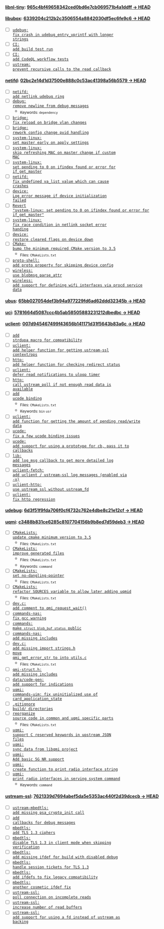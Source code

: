 
#### [libnl-tiny](https://git.openwrt.org/project/libnl-tiny.git): [965c4bf49658342ced0bd6e7cb069571b4a1ddff → HEAD](https://git.openwrt.org/project/libnl-tiny.git/compare/965c4bf49658342ced0bd6e7cb069571b4a1ddff...HEAD)


#### [libubox](https://git.openwrt.org/project/libubox.git): [6339204c212b2c3506554a8842030df5ec6fe9c6 → HEAD](https://git.openwrt.org/project/libubox.git/compare/6339204c212b2c3506554a8842030df5ec6fe9c6...HEAD)

- [ ] [<code>udebug: fix crash in udebug_entry_vprintf with longer strings</code>](https://git.openwrt.org/project/libubox.git/commit/c1be505732e6d254464973bdeacb955214c76c46)
- [ ] [<code>CI: add build test run</code>](https://git.openwrt.org/project/libubox.git/commit/a2fce001819ea5144652ecb9f828f892a1648fb8)
- [ ] [<code>CI: add CodeQL workflow tests</code>](https://git.openwrt.org/project/libubox.git/commit/12bda4bdb1971385fd787737e8eec5a2eeb0deed)
- [ ] [<code>ustream: prevent recursive calls to the read callback</code>](https://git.openwrt.org/project/libubox.git/commit/eb9bcb64185ac155c02cc1a604692c4b00368324)

#### [netifd](https://git.openwrt.org/project/netifd.git): [02bc2e14d1d37500e888c0c53ac41398a56b5579 → HEAD](https://git.openwrt.org/project/netifd.git/compare/02bc2e14d1d37500e888c0c53ac41398a56b5579...HEAD)

- [ ] [<code>netifd: add netlink udebug ring</code>](https://git.openwrt.org/project/netifd.git/commit/1b967334189baa138699f637ac07bcbf0289fbf4)
- [ ] [<code>debug: remove newline from debug messages</code>](https://git.openwrt.org/project/netifd.git/commit/061e308f9f7d30b0bc490d93e113ee763ecb06a1)
  - <sub>Keywords: <code>dependency</code></sub>
- [ ] [<code>bridge: fix reload on bridge vlan changes</code>](https://git.openwrt.org/project/netifd.git/commit/f1763852dfbabf60486bd721ec7a6a1bc8dd88c0)
- [ ] [<code>bridge: rework config change pvid handling</code>](https://git.openwrt.org/project/netifd.git/commit/cc9e928f0a12f04c82356c02dd9a84ac6b383fb9)
- [ ] [<code>system-linux: set master early on apply settings</code>](https://git.openwrt.org/project/netifd.git/commit/8f2806a37fe16de6c24ad133107eeb6cb7a090dc)
- [ ] [<code>system-linux: skip refreshing MAC on master change if custom MAC</code>](https://git.openwrt.org/project/netifd.git/commit/e3fc2b0026a5ca45de76f3e2a950dca85a361bd3)
- [ ] [<code>system-linux: set pending to 0 on ifindex found or error for if_get_master</code>](https://git.openwrt.org/project/netifd.git/commit/66a7652176a7580b55076a0975b77c2bfb5bf7ce)
- [ ] [<code>netifd: fix undefined va_list value which can cause crashes</code>](https://git.openwrt.org/project/netifd.git/commit/730b4656e6b1349506316dab2a8d90399eab39d8)
- [ ] [<code>device: Log error message if device initialization failed</code>](https://git.openwrt.org/project/netifd.git/commit/c59457f697095631559d7e268ea575e7568d8866)
- [ ] [<code>Revert "system-linux: set pending to 0 on ifindex found or error for if_get_master"</code>](https://git.openwrt.org/project/netifd.git/commit/a2d32f0dcf16880226680d07b07b249f77a3af58)
- [ ] [<code>system-linux: fix race condition in netlink socket error handing</code>](https://git.openwrt.org/project/netifd.git/commit/4219e99eeec7514657f5838eb4b4b5eb28ee1271)
- [ ] [<code>device: restore cleared flags on device down</code>](https://git.openwrt.org/project/netifd.git/commit/f01345ec13b9b27ffd314d8689fb2d3f9c81a47d)
- [ ] [<code>CMake: bump the minimum required CMake version to 3.5</code>](https://git.openwrt.org/project/netifd.git/commit/33ec3daaaa52cea628df91eb0eb1701e16172c1e)
  - <sub>Files: <code>CMakeLists.txt</code></sub>
- [ ] [<code>proto-shell: add proto property for skipping device config</code>](https://git.openwrt.org/project/netifd.git/commit/7a6532fcaecd9e111e605829eac0b49c1ca1029c)
- [ ] [<code>wireless: use blobmsg_parse_attr</code>](https://git.openwrt.org/project/netifd.git/commit/b57e40b8fe355c2145094bf2bf5a45d273b280da)
- [ ] [<code>wireless: add support for defining wifi interfaces via procd service data</code>](https://git.openwrt.org/project/netifd.git/commit/890929baa8164b4813212fb5e9b8541b7ec61541)

#### [ubus](https://git.openwrt.org/project/ubus.git): [65bb027054def3b94a977229fd6ad62ddd32345b → HEAD](https://git.openwrt.org/project/ubus.git/compare/65bb027054def3b94a977229fd6ad62ddd32345b...HEAD)


#### [uci](https://git.openwrt.org/project/uci.git): [5781664d5087ccc4b5ab58505883231212dbedbc → HEAD](https://git.openwrt.org/project/uci.git/compare/5781664d5087ccc4b5ab58505883231212dbedbc...HEAD)


#### [uclient](https://git.openwrt.org/project/uclient.git): [007d945467499f43656b141171d31f5643b83a6c → HEAD](https://git.openwrt.org/project/uclient.git/compare/007d945467499f43656b141171d31f5643b83a6c...HEAD)

- [ ] [<code>add strdupa macro for compatibility</code>](https://git.openwrt.org/project/uclient.git/commit/e209a4ced1d80e8a4ac4290a6ade9d339eab1705)
- [ ] [<code>uclient: add helper function for getting ustream-ssl context/ops</code>](https://git.openwrt.org/project/uclient.git/commit/af1962b9a60930cd1f24eff2854bceaa2a6c964d)
- [ ] [<code>http: add helper function for checking redirect status</code>](https://git.openwrt.org/project/uclient.git/commit/488f1d52cfd2fcca8e0f3785311c247d13cb0170)
- [ ] [<code>uclient: defer read notifications to uloop timer</code>](https://git.openwrt.org/project/uclient.git/commit/b6e5548a3ecc562db4c8d5356bdfd9a3fa5e59f8)
- [ ] [<code>http: call ustream_poll if not enough read data is available</code>](https://git.openwrt.org/project/uclient.git/commit/352fb3eeb40846d576e942ed2674fde052b2d81c)
- [ ] [<code>add ucode binding</code>](https://git.openwrt.org/project/uclient.git/commit/e611e6d0ff0ba31070abacdb53037d3e9a4115a6)
  - <sub>Files: <code>CMakeLists.txt</code></sub>
  - <sub>Keywords: <code>bin</code> <code>usr</code></sub>
- [ ] [<code>uclient: add function for getting the amount of pending read/write data</code>](https://git.openwrt.org/project/uclient.git/commit/ddb18d2657578bb39ffad4795cedee215f9b36b0)
- [ ] [<code>ucode: fix a few ucode binding issues</code>](https://git.openwrt.org/project/uclient.git/commit/980220ad17622456be141fb66a00e2b776a58749)
- [ ] [<code>ucode: add support for using a prototype for cb, pass it to callbacks</code>](https://git.openwrt.org/project/uclient.git/commit/6c16331e4bf542fbb538d62a6b5bf3d286ecbf2c)
- [ ] [<code>lib: add log_msg callback to get more detailed log messages</code>](https://git.openwrt.org/project/uclient.git/commit/c2bf660d88ece757ebc4889ef30ec2fa11fb1e9e)
- [ ] [<code>uclient-fetch: add uclient / ustream-ssl log messages (enabled via -v)</code>](https://git.openwrt.org/project/uclient.git/commit/9adb4ca5219dc73b1440de871e871cc5a12323bd)
- [ ] [<code>uclient-http: use ustream_ssl without ustream_fd</code>](https://git.openwrt.org/project/uclient.git/commit/704c78111a92873474eca3c91ad91c555b03f607)
- [ ] [<code>uclient: fix http regression</code>](https://git.openwrt.org/project/uclient.git/commit/e8780fa7792aaa2d68af21c0df91cd9c05e1f73a)

#### [udebug](https://git.openwrt.org/project/udebug.git): [6d3f51f9fda706f0cf4732c762e4dbe8c21e12cf → HEAD](https://git.openwrt.org/project/udebug.git/compare/6d3f51f9fda706f0cf4732c762e4dbe8c21e12cf...HEAD)


#### [uqmi](https://git.openwrt.org/project/uqmi.git): [c3488b831ce6285c8107704156b9b8ed7d59deb3 → HEAD](https://git.openwrt.org/project/uqmi.git/compare/c3488b831ce6285c8107704156b9b8ed7d59deb3...HEAD)

- [ ] [<code>CMakeLists: update cmake minimum version to 3.5</code>](https://git.openwrt.org/project/uqmi.git/commit/0f64b69923338efbca21904e1a42949d2a34c746)
  - <sub>Files: <code>CMakeLists.txt</code></sub>
- [ ] [<code>CMakeLists: improve generated files</code>](https://git.openwrt.org/project/uqmi.git/commit/c47125dc3e7cc1ba40b7a9ef699af71a659dedd8)
  - <sub>Files: <code>CMakeLists.txt</code></sub>
  - <sub>Keywords: <code>command</code></sub>
- [ ] [<code>CMakeLists: set no-dangling-pointer</code>](https://git.openwrt.org/project/uqmi.git/commit/ebfe8b47b366092457df7a7f631c8f746e8455fd)
  - <sub>Files: <code>CMakeLists.txt</code></sub>
- [ ] [<code>CMakeLists: refactor SOURCES variable to allow later adding uqmid</code>](https://git.openwrt.org/project/uqmi.git/commit/a043a7407bf602cac66c9e7bb2b81aa2e50a6993)
  - <sub>Files: <code>CMakeLists.txt</code></sub>
- [ ] [<code>dev.c: add comment to qmi_request_wait()</code>](https://git.openwrt.org/project/uqmi.git/commit/8ff632a048bf72be64046dfdcb533f7745a1d237)
- [ ] [<code>commands-nas: fix gcc warning</code>](https://git.openwrt.org/project/uqmi.git/commit/a4fbdcc6b7dca4e04b50e0c62beb03e29ab32c62)
- [ ] [<code>commands: make `struct blob_buf status` public</code>](https://git.openwrt.org/project/uqmi.git/commit/9ffd0e2f8c06e23b8363145c2d7b792f0951550b)
- [ ] [<code>commands-nas: add missing includes</code>](https://git.openwrt.org/project/uqmi.git/commit/bae945f47bba0218fa3f4a8d3ba9392f54a5002b)
- [ ] [<code>dev.c: add missing import strings.h</code>](https://git.openwrt.org/project/uqmi.git/commit/1503bc7e8332222bcdb8b8b6c2c37d0404dc0b79)
- [ ] [<code>move qmi_get_error_str to into utils.c</code>](https://git.openwrt.org/project/uqmi.git/commit/5320c1d656ed30b467b6555472721b25fd3f0c58)
  - <sub>Files: <code>CMakeLists.txt</code></sub>
- [ ] [<code>qmi-struct.h: add missing includes</code>](https://git.openwrt.org/project/uqmi.git/commit/ddbf864afa46ef7af9f3f853738e4f18d80fb157)
- [ ] [<code>data/code-gen: add support for indications</code>](https://git.openwrt.org/project/uqmi.git/commit/7c77e7742e486b4acd68f3f6c86207a2f79c6843)
- [ ] [<code>uqmi: commands-uim: fix uninitialized use of card_application_state</code>](https://git.openwrt.org/project/uqmi.git/commit/2b57ee1acc5929025b9124496a8c51ea58005451)
- [ ] [<code>.gitignore build/ directories</code>](https://git.openwrt.org/project/uqmi.git/commit/4591f0ae8c1b54780172fec419b01a0b4d7fa819)
- [ ] [<code>reorganize source code in common and uqmi specific parts</code>](https://git.openwrt.org/project/uqmi.git/commit/02e42c0c299531882ef35b2d4ed5a851a32aaeb2)
  - <sub>Files: <code>CMakeLists.txt</code></sub>
- [ ] [<code>uqmi: support C reserved keywords in upstream JSON files</code>](https://git.openwrt.org/project/uqmi.git/commit/368d46c1099652aaed540968a5f458c4bb9c0922)
- [ ] [<code>uqmi: sync data from libqmi project</code>](https://git.openwrt.org/project/uqmi.git/commit/3e782be3b4883f56d2c59c1c76359a1391fe377a)
- [ ] [<code>uqmi: Add basic 5G NR support</code>](https://git.openwrt.org/project/uqmi.git/commit/e25d0420bdd3cca4318539cae39ee5b8230f8ed6)
- [ ] [<code>uqmi: create function to print radio interface string</code>](https://git.openwrt.org/project/uqmi.git/commit/6ef41d64c50d16d5d28c9694a5e65b0850b4e37f)
- [ ] [<code>uqmi: print radio interfaces in serving system command</code>](https://git.openwrt.org/project/uqmi.git/commit/e7207bec95f02f2f7a98254d642186a082af838d)
  - <sub>Keywords: <code>command</code></sub>

#### [ustream-ssl](https://git.openwrt.org/project/ustream-ssl.git): [7621339d7694abef5da5e5353ac440f2d39dcecb → HEAD](https://git.openwrt.org/project/ustream-ssl.git/compare/7621339d7694abef5da5e5353ac440f2d39dcecb...HEAD)

- [ ] [<code>ustream-mbedtls: add missing psa_crypto_init call</code>](https://git.openwrt.org/project/ustream-ssl.git/commit/268050964b088a6000cca750e92dc6b5f54bbe7f)
- [ ] [<code>add callbacks for debug messages</code>](https://git.openwrt.org/project/ustream-ssl.git/commit/956fba242ac0a4bcfe3db103d4d1f41545c924fb)
- [ ] [<code>mbedtls: add TLS 1.3 ciphers</code>](https://git.openwrt.org/project/ustream-ssl.git/commit/9fdf3fb87af55bd295bccd109a36b4b936033126)
- [ ] [<code>mbedtls: disable TLS 1.3 in client mode when skipping verification</code>](https://git.openwrt.org/project/ustream-ssl.git/commit/28c4c1e6471b6bf5a2e5dd1842c8d1be5d9478e9)
- [ ] [<code>mbedtls: add missing ifdef for build with disabled debug</code>](https://git.openwrt.org/project/ustream-ssl.git/commit/d61493a4420417cbf9931ffee8c862faf04f2967)
- [ ] [<code>mbedtls: handle session tickets for TLS 1.3</code>](https://git.openwrt.org/project/ustream-ssl.git/commit/60d8fbb5e669db4b85f0ccd9b86744a8355eb2d9)
- [ ] [<code>mbedtls: add ifdefs to fix legacy compatibility</code>](https://git.openwrt.org/project/ustream-ssl.git/commit/ac42af7981ae0a49e745a4b0b2b0961070550ac3)
- [ ] [<code>mbedtls: another cosmetic ifdef fix</code>](https://git.openwrt.org/project/ustream-ssl.git/commit/af7c3532ad499bc97f568087a57ac0f4fe6f56e1)
- [ ] [<code>ustream-ssl: poll connection on incomplete reads</code>](https://git.openwrt.org/project/ustream-ssl.git/commit/f9a28a9ce86473d934693fe59dcbe344ffbc695e)
- [ ] [<code>ustream-ssl: increase number of read buffers</code>](https://git.openwrt.org/project/ustream-ssl.git/commit/3c49e70c462249c174062e8181d191c859c5e41b)
- [ ] [<code>ustream-ssl: add support for using a fd instead of ustream as backing</code>](https://git.openwrt.org/project/ustream-ssl.git/commit/524a76e5af78fa577c46e0d24bdedd4254e07cd4)
